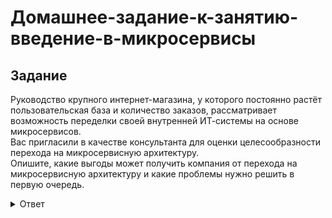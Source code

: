 # Домашнее-задание-к-занятию-введение-в-микросервисы    

## Задание    
Руководство крупного интернет-магазина, у которого постоянно растёт пользовательская база и количество заказов, рассматривает возможность переделки своей внутренней ИТ-системы на основе микросервисов.   
Вас пригласили в качестве консультанта для оценки целесообразности перехода на микросервисную архитектуру.   
Опишите, какие выгоды может получить компания от перехода на микросервисную архитектуру и какие проблемы нужно решить в первую очередь.      

<details>
<summary>Ответ</summary>
<br>

### Выгоды которые может получить компания от перехода на микросервисную архитектуру  
* легкая масштабируемость;  
* быстрое тестирование и быстрые циклы обновления и повторного развертывания;  
* возможность быстро внедрить мелкие исправления и улучшения;  
* отсутствие простоев при обновлении;  
* легкое внедрение новых технологий и языков программирования;  
* возможность выборочного масштабирования необходимых компонентов или функций.  
* воспроизводимость практически в любых средах.
* отказоустойчивость
* разделение на команды по компетенциям и зонам ответственности
* возможность более подробного мониторинга
### Недостатки
* Необходим внешний сборщик логов (логи хранятся только от последней сборки)
* Необходима стандартизация api
* Из-за более быстрой и разделенной разработки возможно быстрое устаревание документации (дополнительные затраты человекоресурсов на актуализацию)
* Сложнее мониторить
### Проблемы которые необходимо будет решить в первую очередь.
* При разбиении монолита на микросервисы возможно придется переписать весь код; 
* Необходимо определить бизнес-цели каждого сервиса;
* Возможно некоторое снижение производительности;  
* Усложнение сопровождения из-за увеличивающейся инфраструктуры; 
* Управление версиями при большом количестве сервисов;
* Определение инструментов мониторинга и логирования, резервного копирования и управления;   

</details>  
